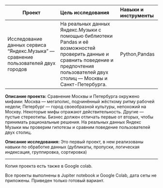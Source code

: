 | **Проект** | **Цель исследования** | **Навыки и инструменты** |
| -------------------- | :--------------------- |:---------------------------|
|Исследование данных сервиса “Яндекс.Музыка” — сравнение пользователей двух городов|На реальных данных Яндекс.Музыки c помощью библиотеки Pandas и её возможностей проверить данные и сравнить поведение и предпочтения пользователей двух столиц — Москвы и Санкт-Петербурга.|Python,Pandas|

**Описание проекта:**
Сравнение Москвы и Петербурга окружено мифами: Москва — мегаполис, подчинённый жёсткому ритму рабочей недели; Петербург — город своеобразной культуры, непохожий на Москву. Некоторые мифы отражают действительность. Другие — пустые стереотипы. Бизнес должен отличать первые от вторых, чтобы принимать рациональные решения. На реальных данных Яндекс Музыки мы проверим гипотезы и сравним поведение пользователей двух столиц.

**Описание исследования:**
Это первый проект, в нем реализованы навыки по обработке данных (дубликаты, пропуски, логическая индексация, группировка, сортировка)

__________________________________________________________________________________________________________________________
Копия проекта есть также в Google colab.

Все проекты выполнены в Jupiter notebook и Google Colab, дата сеты не приложены. Приведен только готовый вариант.
